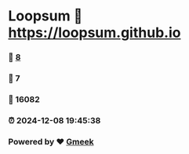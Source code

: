 # Loopsum :link: https://loopsum.github.io 
### :page_facing_up: [8](https://loopsum.github.io/tag.html) 
### :speech_balloon: 7 
### :hibiscus: 16082 
### :alarm_clock: 2024-12-08 19:45:38 
### Powered by :heart: [Gmeek](https://github.com/Meekdai/Gmeek)
